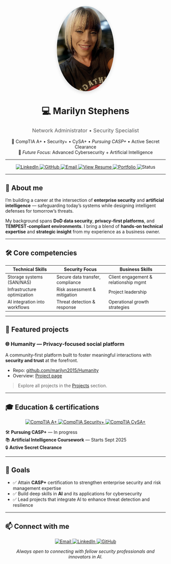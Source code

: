 <p align="center">
  <img src="./assets/me.jpg" alt="Marilyn Stephens" width="180" 
       style="border-radius:50%; box-shadow:0 4px 12px rgba(0,0,0,0.15); object-fit:cover;">
</p>

<h1 align="center">💻 Marilyn Stephens</h1>
<h3 align="center" style="font-weight:400; color:#555;">
  Network Administrator • Security Specialist
</h3>

<p align="center">
  🔐 CompTIA A+ • Security+ • CySA+ • <i>Pursuing CASP+</i> • Active Secret Clearance<br>
  🎯 <i>Future Focus:</i> Advanced Cybersecurity + Artificial Intelligence
</p>

---

<p align="center">
  <a href="https://www.linkedin.com/in/marilynstephens/" target="_blank" rel="noopener noreferrer">
    <img src="https://img.shields.io/badge/LinkedIn-Connect-blue?logo=linkedin" alt="LinkedIn">
  </a>
  <a href="https://github.com/marilyn2015" target="_blank" rel="noopener noreferrer">
    <img src="https://img.shields.io/badge/GitHub-Follow-black?logo=github" alt="GitHub">
  </a>
  <a href="mailto:marilyn_stephens@hotmail.com" target="_blank" rel="noopener noreferrer">
    <img src="https://img.shields.io/badge/Email-Contact%20Me-red?logo=gmail" alt="Email">
  </a>
  <a href="https://marilyn2015.github.io/Resume/" target="_blank" rel="noopener noreferrer">
    <img src="https://img.shields.io/badge/View%20Resume-Click%20Here-success" alt="View Resume">
  </a>
  <a href="https://marilyn2015.github.io" target="_blank" rel="noopener noreferrer">
    <img src="https://img.shields.io/badge/Portfolio-Visit%20Site-purple" alt="Portfolio">
  </a>
  <img src="https://img.shields.io/badge/Status-Open%20to%20Opportunities-brightgreen" alt="Status">
</p>

---

## 🚀 About me
I’m building a career at the intersection of **enterprise security** and **artificial intelligence** — safeguarding today’s systems while designing intelligent defenses for tomorrow’s threats.  

My background spans **DoD data security**, **privacy‑first platforms**, and **TEMPEST‑compliant environments**. I bring a blend of **hands‑on technical expertise** and **strategic insight** from my experience as a business owner.

---

## 🛠 Core competencies

| **Technical Skills**              | **Security Focus**                  | **Business Skills**                  |
|-----------------------------------|-------------------------------------|--------------------------------------|
| Storage systems (SAN/NAS)         | Secure data transfer, compliance    | Client engagement & relationship mgmt|
| Infrastructure optimization       | Risk assessment & mitigation        | Project leadership                   |
| AI integration into workflows     | Threat detection & response         | Operational growth strategies        |

---

## 📌 Featured projects

### 🌐 Humanity — Privacy‑focused social platform  
A community‑first platform built to foster meaningful interactions with **security and trust** at the forefront.  
- Repo: <a href="https://github.com/marilyn2015/Humanity" target="_blank" rel="noopener noreferrer">github.com/marilyn2015/Humanity</a>  
- Overview: <a href="https://marilyn2015.github.io/projects/humanity" target="_blank" rel="noopener noreferrer">Project page</a>

> Explore all projects in the <a href="./projects.md">Projects</a> section.

---

## 🎓 Education & certifications

<p align="center">
  <a href="https://www.credly.com/badges/ba4eb19d-38b2-41fc-8b6b-7f64d0c8e621/public_url" target="_blank" rel="noopener noreferrer">
    <img src="https://img.shields.io/badge/CompTIA-A%2B-orange?logo=comptia" alt="CompTIA A+">
  </a>
  <a href="https://www.credly.com/badges/5ac0ea47-6a9f-4e95-b4c4-327582f92c8a/public_url" target="_blank" rel="noopener noreferrer">
    <img src="https://img.shields.io/badge/CompTIA-Security%2B-red?logo=comptia" alt="CompTIA Security+">
  </a>
  <a href="https://www.credly.com/badges/3cb4df88-45db-4b41-8ec6-2dd49fbb68de/public_url" target="_blank" rel="noopener noreferrer">
    <img src="https://img.shields.io/badge/CompTIA-CySA%2B-blue?logo=comptia" alt="CompTIA CySA+">
  </a>
</p>

🛠 <b>Pursuing CASP+</b> — In progress  
📚 <b>Artificial Intelligence Coursework</b> — Starts Sept 2025  
🔒 <b>Active Secret Clearance</b>

---

## 🎯 Goals

- ✅ Attain **CASP+** certification to strengthen enterprise security and risk management expertise  
- ✅ Build deep skills in **AI** and its applications for cybersecurity  
- ✅ Lead projects that integrate AI to enhance threat detection and resilience  

---

## 📫 Connect with me

<p align="center">
  <a href="mailto:marilyn_stephens@hotmail.com" target="_blank" rel="noopener noreferrer">
    <img src="https://img.shields.io/badge/Email-Contact%20Me-red?logo=gmail" alt="Email">
  </a>
  <a href="https://www.linkedin.com/in/marilynstephens/" target="_blank" rel="noopener noreferrer">
    <img src="https://img.shields.io/badge/LinkedIn-Profile-blue?logo=linkedin" alt="LinkedIn">
  </a>
  <a href="https://github.com/marilyn2015" target="_blank" rel="noopener noreferrer">
    <img src="https://img.shields.io/badge/GitHub-Portfolio-black?logo=github" alt="GitHub">
  </a>
</p>

<p align="center"><i>Always open to connecting with fellow security professionals and innovators in AI.</i></p>
